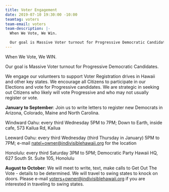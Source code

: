 ```yaml
---
title: Voter Engagement
date: 2019-07-10 19:30:00 -10:00
teamtag: voters
team-email: voters
team-description: |-
  When We Vote, We Win.

  Our goal is Massive Voter turnout for Progressive Democratic Candidates.
---
```


When We Vote, We WIN.

Our goal is Massive Voter turnout for Progressive Democratic Candidates.

We engage our volunteers to support Voter Registration drives in Hawaii and other key states. We encourage all Citizens to participate in our Elections and vote for Progressive candidates. We are strategic in seeking out Citizens who likely will vote Progressive and who may not usually register or vote.

**January to September**: Join us to write letters to register new Democrats in Arizona, Colorado, Maine and North Carolina. 

Windward Oahu: every third Wednesday 5PM to 7PM; 
               Down to Earth, inside cafe, 573 Kailua Rd, Kailua

Leeward Oahu: every third Wednesday (third Thursday in January) 5PM to 7PM;
              e-mail natel+owner@indivisiblehawaii.org for the location

Honolulu: every third Saturday 3PM to 5PM; 
          Democratic Party Hawaii HQ, 627 South St. Suite 105, Honolulu

**August to October**: We will meet to write, text, make calls to Get Out The Vote - details to be determined. We will travel to swing states to knock on doors.  Please e-mail voters+owner@indivisiblehawaii.org if you are interested in traveling to swing states.